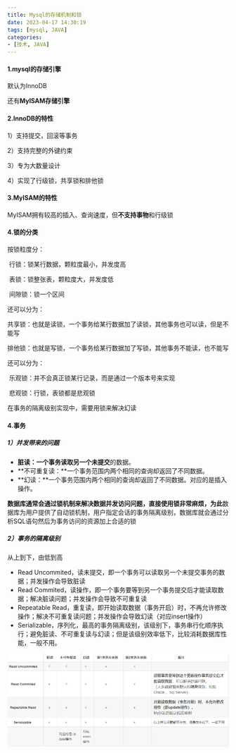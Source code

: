 ```yaml
---
title: Mysql的存储机制和锁
date: 2023-04-17 14:30:19
tags: [mysql, JAVA]
categories:
- [技术, JAVA]
---
```


#### 1.mysql的存储引擎

默认为InnoDB

还有**MyISAM存储引擎**



#### 2.InnoDB的特性

1）支持提交，回滚等事务

2）支持完整的外键约束

3）专为大数量设计

4）实现了行级锁，共享锁和排他锁



#### 3.MyISAM的特性

MyISAM拥有较高的插入、查询速度，但**不支持事物**和行级锁



#### 4.锁的分类

按锁粒度分：

​	行锁：锁某行数据，颗粒度最小，并发度高

​	表锁：锁整张表，颗粒度大，并发度低

​	间隙锁：锁一个区间



还可以分为：

​	共享锁：也就是读锁，一个事务给某行数据加了读锁，其他事务也可以读，但是不能写

​	排他锁：也就是写锁，一个事务给某行数据加了写锁，其他事务不能读，也不能写



还可以分为：

​	乐观锁：并不会真正锁某行记录，而是通过一个版本号来实现

​	悲观锁：行锁，表锁都是悲观锁



在事务的隔离级别实现中，需要用锁来解决幻读



#### 4.事务

##### 1）并发带来的问题

- **脏读：**一个事务读取另一个**未提交**的数据。
- **不可重复读：**一个事务范围内两个相同的查询却返回了不同数据。
- **幻读：**一个事务范围内两个相同的查询却返回了不同数据。对应的是插入操作。

**数据库通常会通过锁机制来解决数据并发访问问题，直接使用锁非常麻烦，为此**数据库为用户提供了自动锁机制，用户指定会话的事务隔离级别，数据库就会通过分析SQL语句然后为事务访问的资源加上合适的锁

##### 2）事务的隔离级别

从上到下，由低到高

- Read Uncommited，读未提交，即一个事务可以读取另一个未提交事务的数据；并发操作会导致脏读
- Read Commited，读操作，即一个事务要等到另一个事务提交后才能读取数据；解决脏读问题；并发操作会导致不可重复读
- Repeatable Read，重复读，即开始读取数据（事务开启）时，不再允许修改操作；解决不可重复读问题；并发操作会导致幻读（对应insert操作）
- Serializable，序列化，最高的事务隔离级别，该级别下，事务串行化顺序执行；避免脏读、不可重复读与幻读；但是该级别效率低下，比较消耗数据库性能，一般不用。

![事务的隔离级别](https://raw.githubusercontent.com/liujing23/FigureBed/main/blog/img/20240223145953.png)









